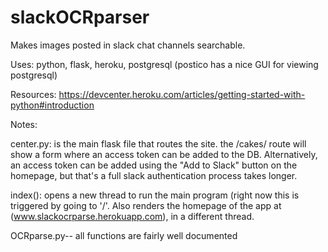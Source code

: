 # slackOCRparser
Makes images posted in slack chat channels searchable. 

Uses: python, flask, heroku, postgresql (postico has a nice GUI for viewing postgresql)

Resources: 
https://devcenter.heroku.com/articles/getting-started-with-python#introduction


Notes:

center.py: is the main flask file that routes the site. the /cakes/ route will show a form where an access token can be added to the DB. Alternatively, an access token can be added using the "Add to Slack" button on the homepage, but that's a full slack authentication process takes longer. 


index(): opens a new thread to run the main program (right now this is triggered by going to '/'. Also renders the homepage of the app at (www.slackocrparse.herokuapp.com), in a different thread. 

OCRparse.py-- all functions are fairly well documented

